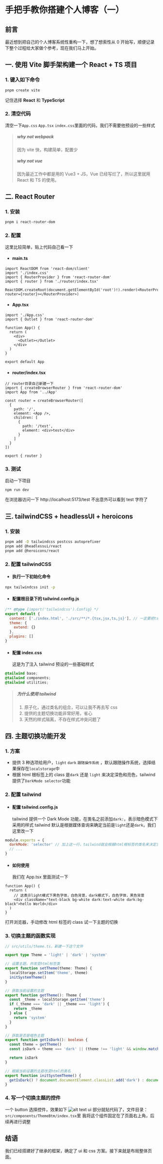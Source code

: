 # 手把手教你搭建个人博客（一）

## 前言

最近想到把自己的个人博客系统性重构一下，想了想索性从 0 开始写，顺便记录下整个过程给大家做个参考，现在我们马上开始。

## 一. 使用 Vite 脚手架构建一个 React + TS 项目

### 1. 键入如下命令

```bash
pnpm create vite
```

记住选择 **React** 和 **TypeScript**

### 2. 清空代码

清空一下`App.css` `App.tsx` `index.css`里面的代码，我们不需要他预设的一些样式

> ##### why not webpack
>
> 因为 vite 快，构建简单，配置少
>
> ##### why not vue
>
> 因为最近工作中都是用的 Vue3 + JS，Vue 已经写烂了，所以这里就用 React 和 TS 的使用。

## 二. React Router

### 1. 安装

```bash
pnpm i react-router-dom
```

### 2. 配置

这里比较简单，贴上代码自己看一下

- #### main.ts

```tsx
import ReactDOM from 'react-dom/client'
import './index.css'
import { RouterProvider } from 'react-router-dom'
import { router } from './router/index.tsx'

ReactDOM.createRoot(document.getElementById('root')!).render(<RouterProvider router={router}></RouterProvider>)
```

- #### App.tsx

```tsx
import './App.css'
import { Outlet } from 'react-router-dom'

function App() {
  return (
    <div>
      <Outlet></Outlet>
    </div>
  )
}

export default App
```

- #### router/index.tsx

```tsx
// router目录自己新建一下
import { createBrowserRouter } from 'react-router-dom'
import App from '../App'

const router = createBrowserRouter([
  {
    path: '/',
    element: <App />,
    children: [
      {
        path: '/test',
        element: <div>test</div>
      }
    ]
  }
])

export { router }
```

### 3. 测试

启动一下项目

```bash
npm run dev
```

在浏览器访问一下 http://localhost:5173/test
不出意外可以看到 test 字符了

## 三. tailwindCSS + headlessUI + heroicons

### 1. 安装

```bash
pnpm add -D tailwindcss postcss autoprefixer
pnpm add @headlessui/react
pnpm add @heroicons/react
```

### 2. 配置 tailwindCSS

- #### 执行一下初始化命令

```bash
npx tailwindcss init -p
```

- #### 配置根目录下的 tailwind.config.js

```js
/** @type {import('tailwindcss').Config} */
export default {
  content: ['./index.html', './src/**/*.{tsx,jsx,ts,js}'], // 一定要把tsx放到最前面，这个是会影响编译效率的
  theme: {
    extend: {}
  },
  plugins: []
}
```

- #### 配置 index.css
  这是为了注入 tailwind 预设的一些基础样式

```css
@tailwind base;
@tailwind components;
@tailwind utilities;
```

> ##### 为什么使用 tailwind
>
> 1.  原子化，通过类名的组合，可以让我不再去写 css
> 2.  提供的主题切换功能非常好用，省心
> 3.  天然的样式隔离，不存在样式冲突问题了

## 四. 主题切换功能开发

### 1. 方案

- 提供 3 种选项给用户，`light` `dark` `跟随操作系统` ，默认跟随操作系统，选择结果保存在`localstorage`中
- 根据 html 根标签上的 class 是`dark` 还是 `light` 来决定深色和亮色，tailwind 提供了`DarkMode selector`功能

### 2. 配置 tailwind

- #### 配置 tailwind.config.js
  tailwind 提供一个 Dark Mode 功能，在类名之前添加`dark:`，表示暗色模式下采用的样式
  tailwind 默认是根据媒体查询来确定当前是`light`还是`dark`，我们这里改一下

```js
module.exports = {
  darkMode: 'selector' // 加上这一行，tailwind就会根据html根标签的类名来决定当前主题了
  // ...
}
```

- #### 如何使用
  我们在 App.tsx 里面测试一下

```tsx
function App() {
  return (
    // 这表示light模式下黑色字体，白色背景，dark模式下，白色字体，黑色背景
    <div className="text-black bg-white dark:text-white dark:bg-black">hello World</div>
  )
}
```

打开浏览器，手动修改 html 标签的 class 试一下主题的切换

### 3. 切换主题的函数实现

```ts
// src/utils/theme.ts，新建一下这个文件

export type Theme = 'light' | 'dark' | 'system'

// 设置主题，并改变html标签类
export function setTheme(theme: Theme) {
  localStorage.setItem('theme', theme)
  initSystemTheme()
}

// 获取当前设置的主题
export function getTheme(): Theme {
  const _theme = localStorage.getItem('theme')
  if (_theme === 'dark' || _theme === 'light') {
    return _theme
  } else {
    return 'system'
  }
}

// 获取是否是暗色主题
export function getIsDark(): boolean {
  const theme = getTheme()
  const isDark = theme === 'dark' || (theme !== 'light' && window.matchMedia('(prefers-color-scheme: dark)').matches)

  return isDark
}

// 根据当前设置的主题改变html的类名
export function initSystemTheme() {
  getIsDark() ? document.documentElement.classList.add('dark') : document.documentElement.classList.remove('dark')
}
```

### 4. 写一个切换主题的控件

一个 button 选择控件，效果如下
![alt text](http://120.77.169.147:8080/zjj-blog/step1/themeBtn.png)
ui 部分就贴代码了，文件目录：`src/components/ThemeBtm/index.tsx`里
我将这个组件固定在了页面右上角，后续再进行调整

## 结语

我们已经搭建好了继承的框架，确定了 ui 和 css 方案。接下来就是布局整体页面。
